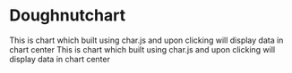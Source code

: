 # Doughnutchart
This is chart which built using char.js and upon clicking will display data in chart center
This is chart which built using char.js and upon clicking will display data in chart center
